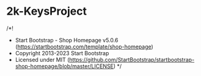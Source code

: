 # 2k-KeysProject
/*!
* Start Bootstrap - Shop Homepage v5.0.6 (https://startbootstrap.com/template/shop-homepage)
* Copyright 2013-2023 Start Bootstrap
* Licensed under MIT (https://github.com/StartBootstrap/startbootstrap-shop-homepage/blob/master/LICENSE)
*/